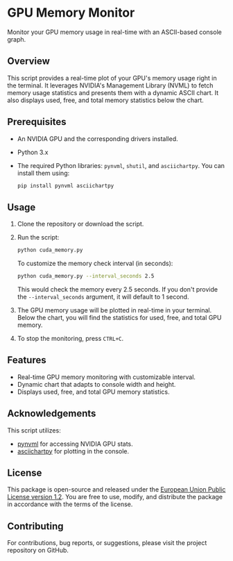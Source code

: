 # GPU Memory Monitor

Monitor your GPU memory usage in real-time with an ASCII-based console graph.

## Overview

This script provides a real-time plot of your GPU's memory usage right in the terminal. It leverages NVIDIA's Management Library (NVML) to fetch memory usage statistics and presents them with a dynamic ASCII chart. It also displays used, free, and total memory statistics below the chart.

## Prerequisites

- An NVIDIA GPU and the corresponding drivers installed.
- Python 3.x
- The required Python libraries: `pynvml`, `shutil`, and `asciichartpy`. You can install them using:

  ```bash
  pip install pynvml asciichartpy
  ```

## Usage

1. Clone the repository or download the script.
2. Run the script:

    ```bash
    python cuda_memory.py
    ```

   To customize the memory check interval (in seconds):

    ```bash
    python cuda_memory.py --interval_seconds 2.5
    ```

   This would check the memory every 2.5 seconds. If you don't provide the `--interval_seconds` argument, it will default to 1 second.

3. The GPU memory usage will be plotted in real-time in your terminal. Below the chart, you will find the statistics for used, free, and total GPU memory.
4. To stop the monitoring, press `CTRL+C`.

## Features

- Real-time GPU memory monitoring with customizable interval.
- Dynamic chart that adapts to console width and height.
- Displays used, free, and total GPU memory statistics.

## Acknowledgements

This script utilizes:

- [pynvml](https://pypi.org/project/pynvml/) for accessing NVIDIA GPU stats.
- [asciichartpy](https://pypi.org/project/asciichartpy/) for plotting in the console.

## License

This package is open-source and released under the [European Union Public License version 1.2](https://joinup.ec.europa.eu/collection/eupl/eupl-text-eupl-12).
You are free to use, modify, and distribute the package in accordance with the terms of the license.

## Contributing

For contributions, bug reports, or suggestions, please visit the project repository on GitHub.
